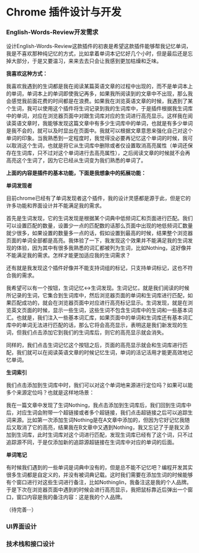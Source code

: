 # Chrome 插件设计与开发

### English-Words-Review开发需求

设计English-Words-Review这款插件的初衷是希望这款插件能够帮我记忆单词，我是不喜欢那种纯记忆的方式，比如拿着单词本记忆好几个小时，但是最后还是忘掉大部分，于是又要温习，来来去去只会让我感到更加枯燥和乏味。

**我喜欢这种方式：**

我喜欢我遇到的生词都是我在阅读某篇英语文章的过程中出现的，而不是单词本上的单词，单词本上的单词即使我记再多，如果我所阅读到的文章中不出现，那么我会感觉我前面花费的时间都是在浪费。如果我在浏览英语文章的时候，我遇到了某个生词，我可以使用这个插件将生词记录到我的生词库中，于是插件根据我生词库中的单词，对应在浏览器页面中对跟生词库对应的生词进行高亮显示。这样我在阅读英语文章时，我能够发现这篇文章中有多少生词库中的单词，也就是有多少单词是我不会的，就可以及时显出在页面中。我就可以根据文章意思来强化自己对这个单词的印象。当我熟悉到一定程度时，我觉得没必要再记忆这个单词的时候，我可以取消这个生词，也就是将它从生词库中删除或者仅设置取消高亮属性（单词还保存在生词库，只不过对这个单词进行去高亮属性），之后阅读文章的时候就不会再高亮这个生词了，因为它已经从生词变为我们熟悉的单词了。

**上面的内容是插件的基本功能，下面是我想象中的拓展功能：**

**单词发现者**

目前chrome已经有了单词发现者这个插件，我的设计灵感都是源于此，但是它的许多功能和界面设计并不能满足我的需求。

首先是生词发现，它的生词发现是根据某个词典中低频词汇和页面进行匹配。我们可以设置匹配的数量，设置少一点的匹配数的话那么页面中出现的地低频词汇数量就少很多，如果设置的数量多一点的话，假如设置到最高的时候，结果整个浏览器页面的单词全部都是高亮。我体验了一下，我发现这个效果并不能满足我的生词发现的体验，因为其中有很多我熟悉的词汇都被列为生词，比如Nothing，这好像并不能满足我的需求。怎样才能更加适应我的生词需求？

还有就是我发现这个插件好像并不能支持词组的标记，只支持单词标记，这也不符合我的需求。

我希望可以有一个按钮，生词记忆↔生词发现。生词记忆，就是我们阅读的时候所记录的生词，它集合到生词库中，然后浏览器页面的单词和生词库进行匹配，如果匹配成功的，就会在浏览器页面中对应进行高亮标记显示。生词发现，就是在浏览英文页面的时候，显示一些生词，这些生词不包含生词库中的生词和一些基本词汇。也就是，我们注入一些基本词汇库，如果页面中的单词和生词库还有基本词汇库中的单词无法进行匹配的话，那么它将会高亮显示，表明这是我们新发现的生词，但我们点击添加它到我们的生词库后，则它的高亮显示就会消失。

同样的，我们点击生词记忆这个按钮之后，页面的高亮显示就会和生词库进行匹配，我们就可以在阅读英语文章的时候记忆生词，单词的活记活用才能更高效地记忆单词。

**生词索引**

我们点击添加到生词库中时，我们可以对这个单词地来源进行定位吗？如果可以能多个来源定位吗？也就是这样地场景：

我在一篇文章中发现了生词Nothing，我点击添加到生词库后，我们回到生词库中后，对应生词会附带一个超链接或者多个超链接，我们点击超链接之后可以追踪生词来源。比如第一次添加生词Nothing是在A文章中添加的，但因为它好记忆我随后又取消了它的高亮，结果我在B文章中又遇到Nothing，我又忘记了于是我又添加到生词库，此时生词库对这个词进行匹配，发现生词库已经有了这个词，只不过追踪源不同，于是仅添加新的追踪源超链接在生词库中对应的单词的后面。

**单词笔记**

有时候我们遇到的一些单词是词典中没有的，但是总不能不记忆吧？编程开发其实很多生词都是自定义的，并没有被词典记载。这时我们需要在添加生词的时候能够有个窗口进行对这些生词进行备注，比如Nothinglin，我备注这是我的个人品牌。于是下次在浏览器页面中遇到的时候会进行高亮显示，我把鼠标靠近后弹出一个窗口，窗口内容是我的备注内容：这是我的个人品牌。

（待完善···）



### UI界面设计



### 技术栈和接口设计
